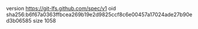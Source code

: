 version https://git-lfs.github.com/spec/v1
oid sha256:b6f67a0363ffbcea269b19e2d9825ccf8c6e00457a17024ade27b90ed3b06585
size 1058
